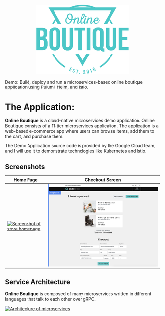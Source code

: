 <p align="center">
<img src="src/frontend/static/icons/Hipster_HeroLogoCyan.svg" width="300"/>
</p>
Demo: Build, deploy and run a microservices-based online boutique application using Pulumi, Helm, and Istio.


# The Application:

**Online Boutique** is a cloud-native microservices demo application.
Online Boutique consists of a 11-tier microservices application. The application is a
web-based e-commerce app where users can browse items,
add them to the cart, and purchase them.

The Demo Application source code is provided by the Google Cloud team, and I will use it to demonstrate technologies like
Kubernetes and Istio.

## Screenshots

| Home Page                                                                                                         | Checkout Screen                                                                                                    |
| ----------------------------------------------------------------------------------------------------------------- | ------------------------------------------------------------------------------------------------------------------ |
| [![Screenshot of store homepage](docs/img/online-boutique-frontend-1.png)](docs/img/online-boutique-frontend-1.png) | [![Screenshot of checkout screen](docs/img/online-boutique-frontend-2.png)](docs/img/online-boutique-frontend-2.png) |

## Service Architecture

**Online Boutique** is composed of many microservices written in different
languages that talk to each other over gRPC.

[![Architecture of
microservices](docs/img/architecture-diagram.png)](docs/img/architecture-diagram.png)